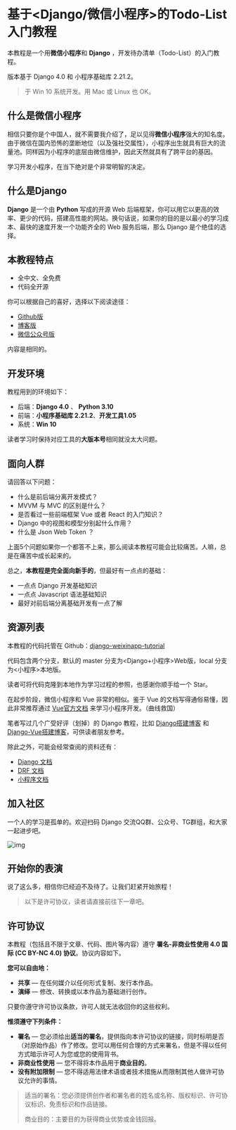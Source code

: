 # 基于<Django/微信小程序>的Todo-List入门教程

本教程是一个用**微信小程序**和 **Django** ，开发待办清单（Todo-List）的入门教程。

版本基于 Django 4.0 和 小程序基础库 2.21.2。

> 于 Win 10 系统开发。用 Mac 或 Linux 也 OK。

## 什么是微信小程序

相信只要你是个中国人，就不需要我介绍了，足以见得**微信小程序**强大的知名度。由于微信在国内恐怖的垄断地位（以及强社交属性），小程序出生就具有巨大的流量池。同样因为小程序的底层由微信维护，因此天然就具有了跨平台的基因。

学习开发小程序，在当下绝对是个非常明智的决定。

## 什么是Django

**Django** 是一个由 **Python** 写成的开源 Web 后端框架，你可以用它以更高的效率、更少的代码，搭建高性能的网站。换句话说，如果你的目的是以最小的学习成本、最快的速度开发一个功能齐全的 Web 服务后端，那么 Django 是个绝佳的选择。

## 本教程特点

- 全中文、全免费
- 代码全开源

你可以根据自己的喜好，选择以下阅读途径：

- [Github版](https://github.com/stacklens/django-weixinapp-tutorial/tree/master/md)
- [博客版](https://www.dusaiphoto.com/article/167/)
- [微信公众号版](https://github.com/stacklens/django-weixinapp-tutorial/blob/master/resources/QRwexin.jpg)

内容是相同的。

## 开发环境

教程用到的环境如下：

- 后端：**Django 4.0** 、 **Python 3.10**
- 前端：**小程序基础库 2.21.2**、**开发工具1.05**
- 系统：**Win 10**

读者学习时保持对应工具的**大版本号**相同就没太大问题。

## 面向人群

请回答以下问题：

- 什么是前后端分离开发模式？
- MVVM 与 MVC 的区别是什么？
- 是否看过一些前端框架 Vue 或者 React 的入门知识？
- Django 中的视图和模型分别起什么作用？
- 什么是 Json Web Token ？

上面5个问题如果你一个都答不上来，那么阅读本教程可能会比较痛苦。人嘛，总是在痛苦中成长起来的。

总之，**本教程是完全面向新手的**，但最好有一点点的基础：

- 一点点 Django 开发基础知识
- 一点点 Javascript 语法基础知识
- 最好对前后端分离基础开发有一点了解

## 资源列表

本教程的代码托管在 Github：[django-weixinapp-tutorial](https://github.com/stacklens/django-weixinapp-tutorial)

代码包含两个分支，默认的 master 分支为<Django+小程序>Web版，local 分支为<小程序>本地版。

读者可将代码克隆到本地作为学习过程的参照，也感谢你顺手给一个 Star。

在起步阶段，微信小程序和 Vue 非常的相似。鉴于 Vue 的文档写得通俗易懂，因此非常推荐通过 [Vue官方文档](https://cn.vuejs.org/index.html) 来学习小程序开发。（曲线救国）

笔者写过几个广受好评（划掉）的 Django 教程，比如 [Django搭建博客](https://www.dusaiphoto.com/article/2/) 和 [Django-Vue搭建博客](https://www.dusaiphoto.com/article/103/)，可供读者朋友参考。

除此之外，可能会经常查阅的资料还有：

- [Django 文档](https://www.djangoproject.com/)
- [DRF 文档](https://www.django-rest-framework.org/)
- [小程序文档](https://developers.weixin.qq.com/miniprogram/dev/framework/)

## 加入社区

一个人的学习是孤单的。欢迎扫码 Django 交流QQ群、公众号、TG群组，和大家一起进步吧。

![img](https://blog.dusaiphoto.com/QR-0608.jpg)

## 开始你的表演

说了这么多，相信你已经迫不及待了。让我们赶紧开始旅程！

> 以下是许可协议，读者请直接前往下一章吧。

## 许可协议

本教程（包括且不限于文章、代码、图片等内容）遵守 **署名-非商业性使用 4.0 国际 (CC BY-NC 4.0) 协议**。协议内容如下。

**您可以自由地：**

- **共享** — 在任何媒介以任何形式复制、发行本作品。
- **演绎** — 修改、转换或以本作品为基础进行创作。

只要你遵守许可协议条款，许可人就无法收回你的这些权利。

**惟须遵守下列条件：**

- **署名** — 您必须给出**适当的署名**，提供指向本许可协议的链接，同时标明是否（对原始作品）作了修改。您可以用任何合理的方式来署名，但是不得以任何方式暗示许可人为您或您的使用背书。
- **非商业性使用** — 您不得将本作品用于**商业目的**。
- **没有附加限制** — 您不得适用法律术语或者技术措施从而限制其他人做许可协议允许的事情。

> 适当的署名：您必须提供创作者和署名者的姓名或名称、版权标识、许可协议标识、免责标识和作品链接。
>
> 商业目的：主要目的为获得商业优势或金钱回报。

